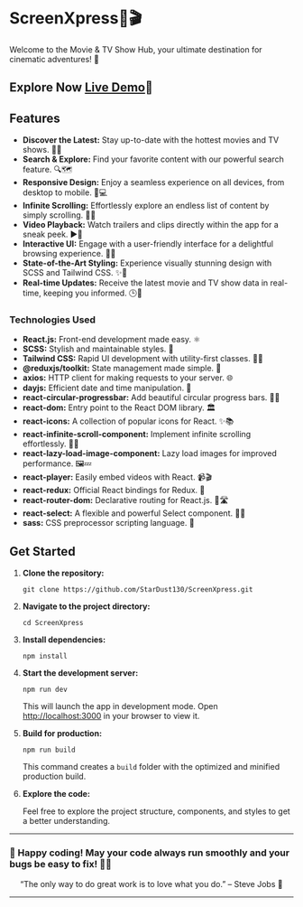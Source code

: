 
# ScreenXpress🍿🎬

Welcome to the Movie & TV Show Hub, your ultimate destination for cinematic adventures! 🎉

 ## Explore Now [Live Demo](https://screen-xpress.vercel.app)🚀

## Features

- **Discover the Latest:** Stay up-to-date with the hottest movies and TV shows. 🌟🔥
- **Search & Explore:** Find your favorite content with our powerful search feature. 🔍🗺️
- **Responsive Design:** Enjoy a seamless experience on all devices, from desktop to mobile. 📱💻
- **Infinite Scrolling:** Effortlessly explore an endless list of content by simply scrolling. 🔄🔥
- **Video Playback:** Watch trailers and clips directly within the app for a sneak peek. ▶️🍿
- **Interactive UI:** Engage with a user-friendly interface for a delightful browsing experience. 🎨👀
- **State-of-the-Art Styling:** Experience visually stunning design with SCSS and Tailwind CSS. ✨🎨
- **Real-time Updates:** Receive the latest movie and TV show data in real-time, keeping you informed. 🕒📡



### Technologies Used

- **React.js:** Front-end development made easy. ⚛️
- **SCSS:** Stylish and maintainable styles. 🎨
- **Tailwind CSS:** Rapid UI development with utility-first classes. 🚀🎨
- **@reduxjs/toolkit:** State management made simple. 🔄
- **axios:** HTTP client for making requests to your server. 🌐
- **dayjs:** Efficient date and time manipulation. 📅
- **react-circular-progressbar:** Add beautiful circular progress bars. 🔄🌈
- **react-dom:** Entry point to the React DOM library. 🏛️
- **react-icons:** A collection of popular icons for React. ✨📚
- **react-infinite-scroll-component:** Implement infinite scrolling effortlessly. 🔄🔁
- **react-lazy-load-image-component:** Lazy load images for improved performance. 🖼️💤
- **react-player:** Easily embed videos with React. 📹🎬
- **react-redux:** Official React bindings for Redux. 🔄
- **react-router-dom:** Declarative routing for React.js. 🔄🛣️
- **react-select:** A flexible and powerful Select component. 🎯🔄
- **sass:** CSS preprocessor scripting language. 🎨
  
## Get Started

<ol>
  <li>
    <strong>Clone the repository:</strong>
    <pre><code>git clone https://github.com/StarDust130/ScreenXpress.git</code></pre>
  </li>
  <li>
    <strong>Navigate to the project directory:</strong>
    <pre><code>cd ScreenXpress</code></pre>
  </li>
  <li>
    <strong>Install dependencies:</strong>
    <pre><code>npm install</code></pre>
  </li>
  <li>
    <strong>Start the development server:</strong>
    <pre><code>npm run dev</code></pre>
    <p>This will launch the app in development mode. Open <a href="http://localhost:3000">http://localhost:3000</a> in your browser to view it.</p>
  </li>
  <li>
    <strong>Build for production:</strong>
    <pre><code>npm run build</code></pre>
    <p>This command creates a <code>build</code> folder with the optimized and minified production build.</p>
  </li>
  <li>
    <strong>Explore the code:</strong>
    <p>Feel free to explore the project structure, components, and styles to get a better understanding.</p>
  </li>
</ol>


<hr>


### 🚀 Happy coding! May your code always run smoothly and your bugs be easy to fix! 🎉✨
  <p align="center">“The only way to do great work is to love what you do.” – Steve Jobs 🌟</p>


  <hr>



